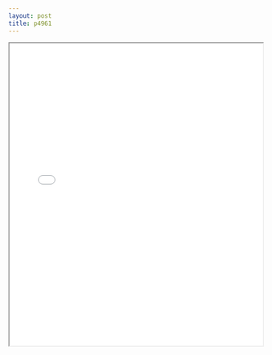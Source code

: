 ```yaml
---
layout: post
title: p4961
---
```


<div class="pdf-container">
<iframe src="/ea/assets/pdfs/vita/p4961.pdf" height="600" width="100%" allowFullScreen="true"></iframe>
</div>

